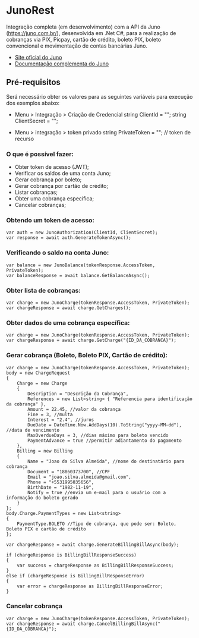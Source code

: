 # JunoRest
Integração completa (em desenvolvimento) com a API da Juno (https://juno.com.br/), desenvolvida em .Net C#, para a realização de cobranças via PIX, Picpay, cartão de crédito, boleto PIX, boleto convencional e movimentação de contas bancárias Juno.

- [Site oficial do Juno](https://juno.com.br/)
- [Documentação complementa do Juno](https://dev.juno.com.br/api/v2)

## Pré-requisitos
Será necessário obter os valores para as seguintes variáveis para execução dos exemplos abaixo:
- Menu > Integração > Criação de Credencial
string ClientId = "";
string ClientSecret = "";

- Menu > integração > token privado
string PrivateToken = ""; // token de recurso

### O que é possível fazer:
- Obter token de acesso (JWT);
- Verificar os saldos de uma conta Juno;
- Gerar cobrança por boleto;
- Gerar cobrança por cartão de crédito;
- Listar cobranças;
- Obter uma cobrança específica;
- Cancelar cobranças;

### Obtendo um token de acesso:
```
var auth = new JunoAuthorization(ClientId, ClientSecret);
var response = await auth.GenerateTokenAsync();
```

### Verificando o saldo na conta Juno:
```
var balance = new JunoBalance(tokenResponse.AccessToken, PrivateToken);
var balanceResponse = await balance.GetBalanceAsync();
```

### Obter lista de cobranças:
```
var charge = new JunoCharge(tokenResponse.AccessToken, PrivateToken);
var chargeResponse = await charge.GetCharges();
```

### Obter dados de uma cobrança específica:
```
var charge = new JunoCharge(tokenResponse.AccessToken, PrivateToken);
var chargeResponse = await charge.GetCharge("{ID_DA_COBRANCA}");
```

### Gerar cobrança (Boleto, Boleto PIX, Cartão de crédito):
```
var charge = new JunoCharge(tokenResponse.AccessToken, PrivateToken);
body = new ChargeRequest
{
    Charge = new Charge
    {
        Description = "Descrição da Cobrança",
        References = new List<string> { "Referencia para identificação da cobrança" },
        Amount = 22.45, //valor da cobrança
        Fine = 3, //multa
        Interest = "2.4", //juros
        DueDate = DateTime.Now.AddDays(10).ToString("yyyy-MM-dd"), //data de vencimento
        MaxOverdueDays = 3, //dias máximo para boleto vencido
        PaymentAdvance = true //permitir adiantamento do pagamento
    },
    Billing = new Billing
    {
        Name = "Joao da Silva Almeida", //nome do destinatário para cobrança
        Document = "18860373700", //CPF
        Email = "joao.silva.almeida@gmail.com",
        Phone = "+5531995035656",
        BirthDate = "1982-11-19",
        Notify = true //envia um e-mail para o usuário com a informação do boleto gerado
    }
};
body.Charge.PaymentTypes = new List<string>
{
    PaymentType.BOLETO //Tipo de cobrança, que pode ser: Boleto, Boleto PIX e cartão de crédito
};

var chargeResponse = await charge.GenerateBillingBillAsync(body);

if (chargeResponse is BillingBillResponseSuccess)
{
    var success = chargeResponse as BillingBillResponseSuccess;
}
else if (chargeResponse is BillingBillResponseError)
{
    var error = chargeResponse as BillingBillResponseError;
}
```

### Cancelar cobrança
```
var charge = new JunoCharge(tokenResponse.AccessToken, PrivateToken);
var chargeResponse = await charge.CancelBillingBillAsync("{ID_DA_COBRANCA}");
```